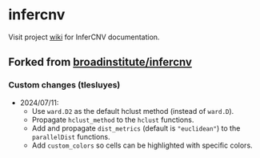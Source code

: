 # infercnv

Visit project [wiki](https://github.com/broadinstitute/inferCNV/wiki) for InferCNV documentation.

## Forked from [broadinstitute/infercnv](https://github.com/broadinstitute/infercnv)

### Custom changes (tlesluyes)

- 2024/07/11:
  - Use `ward.D2` as the default hclust method (instead of `ward.D`).
  - Propagate `hclust_method` to the `hclust` functions.
  - Add and propagate `dist_metrics` (default is `"euclidean"`) to the `parallelDist` functions.
  - Add `custom_colors` so cells can be highlighted with specific colors.
